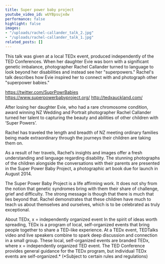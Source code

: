 ```yaml
---
title: Super power baby project
youtube_video_id: wUYBpsujxdw
performance: false
highlight: false
images:
- "/uploads/rachel-callander_talk_2.jpg"
- "/uploads/rachel-callander_talk_1.jpg"
related_posts: []
---
```


This talk was given at a local TEDx event, produced independently of the TED Conferences. When her daughter Evie was born with a significant genetic imbalance, photographer Rachel Callander turned to language to look beyond her disabilities and instead see her "superpowers." Rachel's talk describes how Evie inspired her to connect with and photograph other "superpower babies."

https://twitter.com/SuprPowrBabies
https://www.superpowerbabyproject.org/
http://tedxauckland.com/

After losing her daughter Evie, who had a rare chromosome condition, award winning NZ Wedding and Portrait photographer Rachel Callander turned her talent to capturing the beauty and abilities of other children with ‘Super Powers’.

Rachel has traveled the length and breadth of NZ meeting ordinary families being made extraordinary through the journeys their children are taking them on.

As a result of her travels, Rachel’s insights and images offer a fresh understanding and language regarding disability. The stunning photographs of the children alongside the conversations with their parents are presented in the Super Power Baby Project, a photographic art book due for launch in August 2014.

The Super Power Baby Project is a life affirming work. It does not shy from the notion that genetic syndromes bring with them their share of challenge, grief and difficulty. The strong message is though that there is much that lies beyond that. Rachel demonstrates that these children have much to teach us about themselves and ourselves, which is to be celebrated as truly exceptional.

About TEDx, x = independently organized event In the spirit of ideas worth spreading, TEDx is a program of local, self-organized events that bring people together to share a TED-like experience. At a TEDx event, TEDTalks video and live speakers combine to spark deep discussion and connection in a small group. These local, self-organized events are branded TEDx, where x = independently organized TED event. The TED Conference provides general guidance for the TEDx program, but individual TEDx events are self-organized.* (*Subject to certain rules and regulations)
